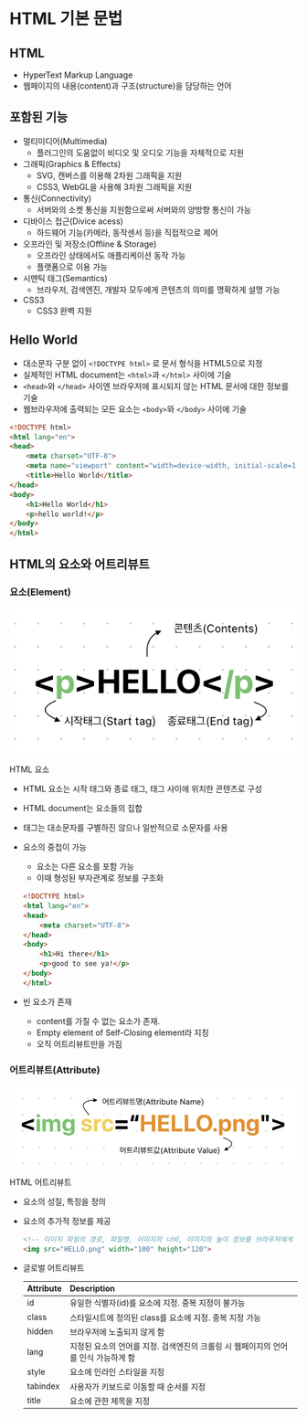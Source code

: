 # HTML 기본 문법
## HTML

- HyperText Markup Language
- 웹페이지의 내용(content)과 구조(structure)을 담당하는 언어

## 포함된 기능

- 멀티미디어(Multimedia)
    - 플러그인의 도움없이 비디오 및 오디오 기능을 자체적으로 지원
- 그래픽(Graphics & Effects)
    - SVG, 캔버스를 이용해 2차원 그래픽을 지원
    - CSS3, WebGL을 사용해 3차원 그래픽을 지원
- 통신(Connectivity)
    - 서버와의 소켓 통신을 지원함으로써 서버와의 양방향 통신이 가능
- 디바이스 접근(Divice acess)
    - 하드웨어 기능(카메라, 동작센서 등)을 직접적으로 제어
- 오프라인 및 저장소(Offline & Storage)
    - 오프라인 상태에서도 애플리케이션 동작 가능
    - 플랫폼으로 이용 가능
- 시맨틱 태그(Semantics)
    - 브라우저, 검색엔진, 개발자 모두에게 콘텐츠의 의미를 명확하게 설명 가능
- CSS3
    - CSS3 완벽 지원

## Hello World

- 대소문자 구분 없이 `<!DOCTYPE html>` 로 문서 형식을 HTML5으로 지정
- 실제적인 HTML document는 `<html>`과 `</html>` 사이에 기술
- `<head>`와 `</head>` 사이엔 브라우저에 표시되지 않는 HTML 문서에 대한 정보를 기술
- 웹브라우저에 출력되는 모든 요소는 `<body>`와 `</body>` 사이에 기술

```html
<!DOCTYPE html>
<html lang="en">
<head>
    <meta charset="UTF-8">
    <meta name="viewport" content="width=device-width, initial-scale=1.0">
    <title>Hello World</title>
</head>
<body>
    <h1>Hello World</h1>
    <p>hello world!</p>
</body>
</html>
```

## HTML의 요소와 어트리뷰트

### 요소(Element)

![HTML 요소](./image/HTML%EC%9A%94%EC%86%8C.png)

HTML 요소

- HTML 요소는 시작 태그와 종료 태그, 태그 사이에 위치한 콘텐츠로 구성
- HTML document는 요소들의 집합
- 태그는 대소문자를 구별하진 않으나 일반적으로 소문자를 사용
- 요소의 중첩이 가능
    - 요소는 다른 요소를 포함 가능
    - 이때 형성된 부자관계로 정보를 구조화
    
    ```html
    <!DOCTYPE html>
    <html lang="en">
    <head>
        <meta charset="UTF-8">
    </head>
    <body>
        <h1>Hi there</h1>
        <p>good to see ya!</p>
    </body>
    </html>
    ```
    
- 빈 요소가 존재
    - content를 가질 수 없는 요소가 존재.
    - Empty element of Self-Closing element라 지칭
    - 오직 어트리뷰트만을 가짐

### 어트리뷰트(Attribute)

![HTML 어트리뷰트](./image/HTML%EC%86%8D%EC%84%B1.png)

HTML 어트리뷰트

- 요소의 성질, 특징을 정의
- 요소의 추가적 정보를 제공
    
    ```html
    <!-- 이미지 파일의 경로, 파일명, 이미지의 너비, 이미지의 높이 정보를 브라우저에게 제공 -->
    <img src="HELLO.png" width="100" height="120">
    ```
    
- 글로벌 어트리뷰트
    
    
    | Attribute | Description |
    | --- | --- |
    | id | 유일한 식별자(id)를 요소에 지정. 중복 지정이 불가능 |
    | class | 스타일시트에 정의된 class를 요소에 지정. 중복 지정 가능 |
    | hidden | 브라우저에 노출되지 않게 함 |
    | lang | 지정된 요소의 언어를 지정. 검색엔진의 크롤링 시 웹페이지의 언어를 인식 가능하게 함 |
    | style | 요소에 인라인 스타일을 지정 |
    | tabindex | 사용자가 키보드로 이동할 때 순서를 지정 |
    | title | 요소에 관한 제목을 지정 |